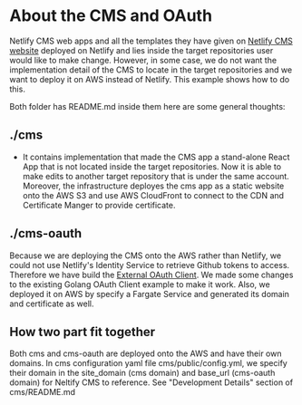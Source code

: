 # About the CMS and OAuth
Netlify CMS web apps and all the templates they have given on [Netlify CMS website](https://www.netlifycms.org/docs/start-with-a-template/) deployed on Netlify and lies inside the target repositories user would like to make change. However, in some case, we do not want the implementation detail of the CMS to locate in the target repositories and we want to deploy it on AWS instead of Netlify. This example shows how to do this.

Both folder has README.md inside them here are some general thoughts:

## ./cms
- It contains implementation that made the CMS app a stand-alone React App that is not located inside the target repositories. Now it is able to make edits to another target repository that is under the same account. Moreover, the infrastructure deployes the cms app as a static website onto the AWS S3 and use AWS CloudFront to connect to the CDN and Certificate Manger to provide certificate.

## ./cms-oauth
Because we are deploying the CMS onto the AWS rather than Netlify, we could not use Netlify's Identity Service to retrieve Github tokens to access. Therefore we have build the [External OAuth Client](https://www.netlifycms.org/docs/external-oauth-clients/#header). We made some changes to the existing Golang OAuth Client example to make it work. Also, we deployed it on AWS by specify a Fargate Service and generated its domain and certificate as well.

## How two part fit together
Both cms and cms-oauth are deployed onto the AWS and have their own domains. In cms configuration yaml file cms/public/config.yml, we specify their domain in the site_domain (cms domain) and base_url (cms-oauth domain) for Neltify CMS to reference.
See "Development Details" section of cms/README.md